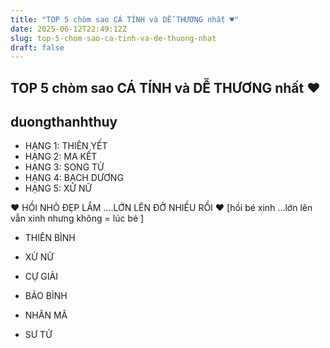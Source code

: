 ```yaml
---
title: "TOP 5 chòm sao CÁ TÍNH và DỄ THƯƠNG nhất ♥"
date: 2025-06-12T22:49:12Z
slug: top-5-chom-sao-ca-tinh-va-de-thuong-nhat
draft: false
---
```


## TOP 5 chòm sao CÁ TÍNH và DỄ THƯƠNG nhất ♥

## duongthanhthuy

- HẠNG 1: THIÊN YẾT
- HẠNG 2: MA KẾT
- HẠNG 3: SONG TỬ
- HẠNG 4: BẠCH DƯƠNG
- HẠNG 5: XỬ NỮ
 
 ♥ HỒI NHỎ ĐẸP LẮM ....LỚN LÊN ĐỠ NHIỀU RỒI  ♥ [hồi bé xinh ...lớn lên vẫn xinh nhưng không = lúc bé ]
- THIÊN BÌNH

- XỬ NỮ

- CỰ GIẢI

- BẢO BÌNH

- NHÂN MÃ

- SƯ TỬ
